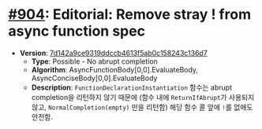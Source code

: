 # [#904](https://github.com/tc39/ecma262/pull/904/files): Editorial: Remove stray ! from async function spec

- **Version**: [7d142a9ce9319ddccb4613f5ab0c158243c136d7](https://github.com/tc39/ecma262/commit/7d142a9ce9319ddccb4613f5ab0c158243c136d7)
  - **Type**: Possible - No abrupt completion
  - **Algorithm**: AsyncFunctionBody[0,0].EvaluateBody, AsyncConciseBody[0,0].EvaluateBody
  - **Description**: `FunctionDeclarationInstantiation` 함수는 abrupt completion을 리턴하지 않기 때문에 (함수 내에 `ReturnIfAbrupt`가 사용되지 않고, `NormalCompletion(empty)` 만을 리턴함) 해당 함수 콜 앞에 `!`를 없애도 안전함.

